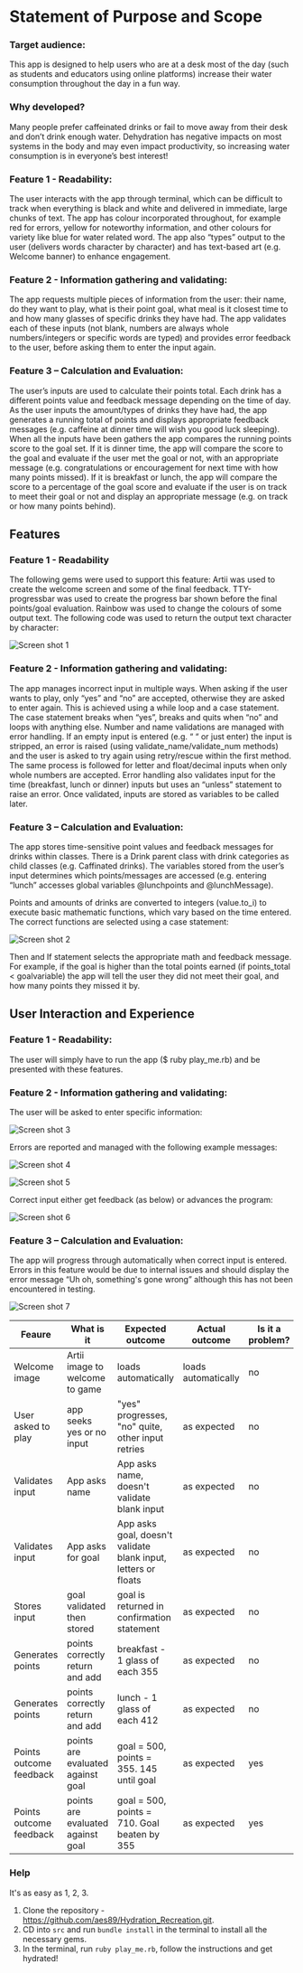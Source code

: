 # Statement of Purpose and Scope

### Target audience:
This app is designed to help users who are at a desk most of the day (such as students and educators using online platforms) increase their water consumption throughout the day in a fun way.

### Why developed? 
Many people prefer caffeinated drinks or fail to move away from their desk and don’t drink enough water. Dehydration has negative impacts on most systems in the body and may even impact productivity, so increasing water consumption is in everyone’s best interest!


### Feature 1 - Readability:
The user interacts with the app through terminal, which can be difficult to track when everything is black and white and delivered in immediate, large chunks of text.
The app has colour incorporated throughout, for example red for errors, yellow for noteworthy information, and other colours for variety like blue for water related word.
The app also “types” output to the user (delivers words character by character) and has text-based art (e.g. Welcome banner) to enhance engagement.

### Feature 2 - Information gathering and validating:
The app requests multiple pieces of information from the user: their name, do they want to play, what is their point goal, what meal is it closest time to and how many glasses of specific drinks they have had. The app validates each of these inputs (not blank, numbers are always whole numbers/integers or specific words are typed) and provides error feedback to the user, before asking them to enter the input again.

### Feature 3 – Calculation and Evaluation:
The user’s inputs are used to calculate their points total. Each drink has a different points value and feedback message depending on the time of day. As the user inputs the amount/types of drinks they have had, the app generates a running total of points and displays appropriate feedback messages (e.g. caffeine at dinner time will wish you good luck sleeping). When all the inputs have been gathers the app compares the running points score to the goal set. If it is dinner time, the app will compare the score to the goal and evaluate if the user met the goal or not, with an appropriate message (e.g. congratulations or encouragement for next time with how many points missed). If it is breakfast or lunch, the app will compare the score to a percentage of the goal score and evaluate if the user is on track to meet their goal or not and display an appropriate message (e.g. on track or how many points behind).


## Features
### Feature 1 - Readability
The following gems were used to support this feature:
Artii was used to create the welcome screen and some of the final feedback.
TTY-progressbar was used to create the progress bar shown before the final points/goal evaluation.
Rainbow was used to change the colours of some output text.
The following code was used to return the output text character by character:
 
 ![Screen shot 1](./docs/other_images/screenshot-1.png)

### Feature 2 - Information gathering and validating:
The app manages incorrect input in multiple ways.
When asking if the user wants to play, only “yes” and “no” are accepted, otherwise they are asked to enter again. This is achieved using a while loop and a case statement. The case statement breaks when “yes”, breaks and quits when “no” and loops with anything else.
Number and name validations are managed with error handling. If an empty input is entered (e.g. “   “ or just enter) the input is stripped, an error is raised (using validate_name/validate_num methods) and the user is asked to try again using retry/rescue within the first method. The same process is followed for letter and float/decimal inputs when only whole numbers are accepted.
Error handling also validates input for the time (breakfast, lunch or dinner) inputs but uses an “unless” statement to raise an error.
Once validated, inputs are stored as variables to be called later.

### Feature 3 – Calculation and Evaluation:
The app stores time-sensitive point values and feedback messages for drinks within classes. There is a Drink parent class with drink categories as child classes (e.g. Caffinated drinks). The variables stored from the user’s input determines which points/messages are accessed (e.g. entering “lunch” accesses global variables @lunchpoints and @lunchMessage).

Points and amounts of drinks are converted to integers (value.to_i) to execute basic mathematic functions, which vary based on the time entered. The correct functions are selected using a case statement:  

![Screen shot 2](./docs/other_images/screenshot-2.png)

Then and If statement selects the appropriate math and feedback message. For example, if the goal is higher than the total points earned (if points_total < goalvariable) the app will  tell the user they did not meet their goal, and how many points they missed it by.


## User Interaction and Experience

### Feature 1 - Readability:
The user will simply have to run the app ($ ruby play_me.rb) and be presented with these features.

### Feature 2 - Information gathering and validating:
The user will be asked to enter specific information:  

![Screen shot 3](./docs/other_images/screenshot-3.png)

Errors are reported and managed with the following example messages:
 
![Screen shot 4](./docs/other_images/screenshot-4.png)

![Screen shot 5](./docs/other_images/screenshot-5.png)

Correct input either get feedback (as below) or advances the program:
 
 ![Screen shot 6](./docs/other_images/screenshot-6.png)
 
### Feature 3 – Calculation and Evaluation:
The app will progress through automatically when correct input is entered. Errors in this feature would be due to internal issues and should display the error message “Uh oh, something's gone wrong” although this has not been encountered in testing.
 
![Screen shot 7](./docs/other_images/screenshot-7.png)

| Feaure  | What is it  | Expected outcome  |  Actual outcome |  Is it a problem? |
|---|---|---|---|---|
| Welcome image |  Artii image to welcome to game |  loads automatically |  loads automatically |  no |
|  User asked to play | app seeks yes or no input  | "yes" progresses, "no" quite, other input retries  |  as expected |  no |
| Validates input |  App asks name  |  App asks name, doesn't validate blank input |  as expected | no  |
|  Validates input |  App asks for goal | App asks goal, doesn't validate blank input, letters or floats |  as expected |  no |
|  Stores input |  goal validated then stored |  goal is returned in confirmation statement |  as expected | no  |
|  Generates points |  points correctly return and add |  breakfast - 1 glass of each 355 |  as expected |  no |
|  Generates points |  points correctly return and add |  lunch - 1 glass of each 412|  as expected | no  |
|  Points outcome feedback | points are evaluated against goal  | goal = 500, points = 355. 145 until goal  |  as expected | yes  |
|  Points outcome feedback | points are evaluated against goal  | goal = 500, points = 710. Goal beaten by 355  |  as expected | yes  |

### Help

It's as easy as 1, 2, 3.

1. Clone the repository - https://github.com/aes89/Hydration_Recreation.git.
2. CD into `src` and run `bundle install` in the terminal to install all the necessary gems.
3. In the terminal, run `ruby play_me.rb`, follow the instructions and get hydrated!
